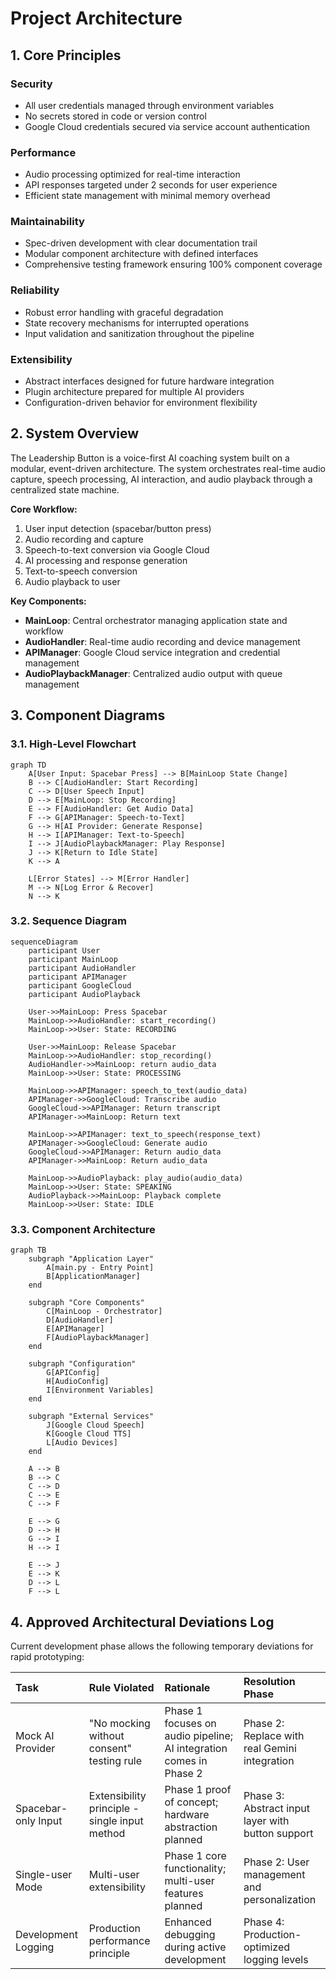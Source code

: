 # Project Architecture

## 1. Core Principles

### Security

- All user credentials managed through environment variables
- No secrets stored in code or version control
- Google Cloud credentials secured via service account authentication

### Performance

- Audio processing optimized for real-time interaction
- API responses targeted under 2 seconds for user experience
- Efficient state management with minimal memory overhead

### Maintainability

- Spec-driven development with clear documentation trail
- Modular component architecture with defined interfaces
- Comprehensive testing framework ensuring 100% component coverage

### Reliability

- Robust error handling with graceful degradation
- State recovery mechanisms for interrupted operations
- Input validation and sanitization throughout the pipeline

### Extensibility

- Abstract interfaces designed for future hardware integration
- Plugin architecture prepared for multiple AI providers
- Configuration-driven behavior for environment flexibility

## 2. System Overview

The Leadership Button is a voice-first AI coaching system built on a modular, event-driven architecture. The system orchestrates real-time audio capture, speech processing, AI interaction, and audio playback through a centralized state machine.

**Core Workflow:**

1. User input detection (spacebar/button press)
2. Audio recording and capture
3. Speech-to-text conversion via Google Cloud
4. AI processing and response generation
5. Text-to-speech conversion
6. Audio playback to user

**Key Components:**

- **MainLoop**: Central orchestrator managing application state and workflow
- **AudioHandler**: Real-time audio recording and device management
- **APIManager**: Google Cloud service integration and credential management
- **AudioPlaybackManager**: Centralized audio output with queue management

## 3. Component Diagrams

### 3.1. High-Level Flowchart

```mermaid
graph TD
    A[User Input: Spacebar Press] --> B[MainLoop State Change]
    B --> C[AudioHandler: Start Recording]
    C --> D[User Speech Input]
    D --> E[MainLoop: Stop Recording]
    E --> F[AudioHandler: Get Audio Data]
    F --> G[APIManager: Speech-to-Text]
    G --> H[AI Provider: Generate Response]
    H --> I[APIManager: Text-to-Speech]
    I --> J[AudioPlaybackManager: Play Response]
    J --> K[Return to Idle State]
    K --> A

    L[Error States] --> M[Error Handler]
    M --> N[Log Error & Recover]
    N --> K
```

### 3.2. Sequence Diagram

```mermaid
sequenceDiagram
    participant User
    participant MainLoop
    participant AudioHandler
    participant APIManager
    participant GoogleCloud
    participant AudioPlayback

    User->>MainLoop: Press Spacebar
    MainLoop->>AudioHandler: start_recording()
    MainLoop->>User: State: RECORDING

    User->>MainLoop: Release Spacebar
    MainLoop->>AudioHandler: stop_recording()
    AudioHandler->>MainLoop: return audio_data
    MainLoop->>User: State: PROCESSING

    MainLoop->>APIManager: speech_to_text(audio_data)
    APIManager->>GoogleCloud: Transcribe audio
    GoogleCloud->>APIManager: Return transcript
    APIManager->>MainLoop: Return text

    MainLoop->>APIManager: text_to_speech(response_text)
    APIManager->>GoogleCloud: Generate audio
    GoogleCloud->>APIManager: Return audio_data
    APIManager->>MainLoop: Return audio_data

    MainLoop->>AudioPlayback: play_audio(audio_data)
    MainLoop->>User: State: SPEAKING
    AudioPlayback->>MainLoop: Playback complete
    MainLoop->>User: State: IDLE
```

### 3.3. Component Architecture

```mermaid
graph TB
    subgraph "Application Layer"
        A[main.py - Entry Point]
        B[ApplicationManager]
    end

    subgraph "Core Components"
        C[MainLoop - Orchestrator]
        D[AudioHandler]
        E[APIManager]
        F[AudioPlaybackManager]
    end

    subgraph "Configuration"
        G[APIConfig]
        H[AudioConfig]
        I[Environment Variables]
    end

    subgraph "External Services"
        J[Google Cloud Speech]
        K[Google Cloud TTS]
        L[Audio Devices]
    end

    A --> B
    B --> C
    C --> D
    C --> E
    C --> F

    E --> G
    D --> H
    G --> I
    H --> I

    E --> J
    E --> K
    D --> L
    F --> L
```

## 4. Approved Architectural Deviations Log

Current development phase allows the following temporary deviations for rapid prototyping:

| Task                | Rule Violated                                 | Rationale                                                          | Resolution Phase                                  |
| :------------------ | :-------------------------------------------- | :----------------------------------------------------------------- | :------------------------------------------------ |
| Mock AI Provider    | "No mocking without consent" testing rule     | Phase 1 focuses on audio pipeline; AI integration comes in Phase 2 | Phase 2: Replace with real Gemini integration     |
| Spacebar-only Input | Extensibility principle - single input method | Phase 1 proof of concept; hardware abstraction planned             | Phase 3: Abstract input layer with button support |
| Single-user Mode    | Multi-user extensibility                      | Phase 1 core functionality; multi-user features planned            | Phase 2: User management and personalization      |
| Development Logging | Production performance principle              | Enhanced debugging during active development                       | Phase 4: Production-optimized logging levels      |
